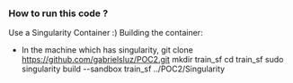 ### How to run this code ?
Use a Singularity Container :)
Building the container:
- In the machine which has singularity,
git clone https://github.com/gabrielsluz/POC2.git
mkdir train_sf
cd train_sf
sudo singularity build --sandbox train_sf ../POC2/Singularity